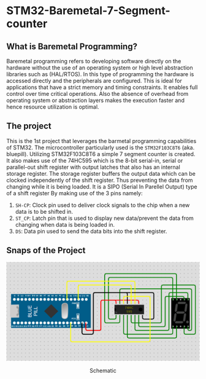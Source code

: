 # STM32-Baremetal-7-Segment-counter

## What is Baremetal Programming?
Baremetal programming refers to developing software directly on the hardware without the use of an operating system or high level abstraction libraries such as (HAL/RTOS). In this type of programming the hardware is accessed directly and the peripherals are configured. This is ideal for applications that have a strict memory and timing constraints. It enables full control over time critical operations. Also the absence of overhead from operating system or abstraction layers makes the execution faster and hence resource utilization is optimal.

## The project
This is the 1st project that leverages the barmetal programming capabilities of STM32. The microcontroller particularly used is the ```STM32F103C8T6``` (aka. bluepill). Utilizing STM32F103C8T6 a simple 7 segment counter is created. It also makes use of the 74HC595 which is the 8-bit serial-in, serial or parallel-out shift register with output latches that also has an internal storage register. The storage register buffers the output data which can be clocked independently of the shift register. Thus preventing the data from changing while it is being loaded. It is a SIPO (Serial In Parellel Output) type of a shift register  By making use of the 3 pins namely:
1. ```SH-CP```: Clock pin used to deliver clock signals to the chip when a new data is to be shifted in.
2. ```ST_CP```: Latch pin that is used to display new data/prevent the data from changing when data is being loaded in.
3. ```DS```: Data pin used to send the data bits into the shift register.

## Snaps of the Project
<p align=center>
  <img src="Resources/Schematic.svg">
  <p align=center>Schematic</p>
</p>